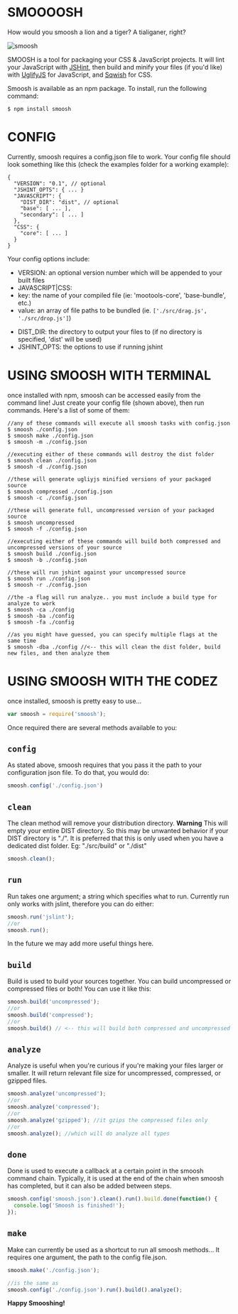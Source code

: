 SMOOOOSH
=========
How would you smoosh a lion and a tiger? A tialiganer, right?

![smoosh](http://f.cl.ly/items/3o0y3m3o2Z3l1e0i1V2V/Screen%20shot%202011-03-05%20at%2012.13.54%20AM.png)

SMOOSH is a tool for packaging your CSS & JavaScript projects. It will lint your JavaScript with [JSHint](http://jshint.com), then build and minify your files (if you'd like) with [UglifyJS](https://github.com/mishoo/UglifyJS) for JavaScript, and [Sqwish](https://github.com/ded/sqwish) for CSS.

Smoosh is available as an npm package. To install, run the following command:

    $ npm install smoosh

CONFIG
======
Currently, smoosh requires a config.json file to work. Your config file should look something like this (check the examples folder for a working example):

    {
      "VERSION": "0.1", // optional
      "JSHINT_OPTS": { ... }
      "JAVASCRIPT": {
        "DIST_DIR": "dist", // optional
        "base": [ ... ],
        "secondary": [ ... ]
      },
      "CSS": {
        "core": [ ... ]
      }
    }

Your config options include:

  * VERSION: an optional version number which will be appended to your built files
  * JAVASCRIPT|CSS:
  * key: the name of your compiled file (ie: 'mootools-core', 'base-bundle', etc.)
  * value: an array of file paths to be bundled (ie. <code>['./src/drag.js', './src/drop.js']</code>)
  + DIST_DIR: the directory to output your files to (if no directory is specified, 'dist' will be used)
  + JSHINT_OPTS: the options to use if running jshint

USING SMOOSH WITH TERMINAL
==========================

once installed with npm, smoosh can be accessed easily from the command line! Just create your config file (shown above), then run commands. Here's a list of some of them:


    //any of these commands will execute all smoosh tasks with config.json
    $ smoosh ./config.json
    $ smoosh make ./config.json
    $ smoosh -m ./config.json

    //executing either of these commands will destroy the dist folder
    $ smoosh clean ./config.json
    $ smoosh -d ./config.json

    //these will generate ugliyjs minified versions of your packaged source
    $ smoosh compressed ./config.json
    $ smoosh -c ./config.json

    //these will generate full, uncompressed version of your packaged source
    $ smoosh uncompressed
    $ smoosh -f ./config.json

    //executing either of these commands will build both compressed and uncompressed versions of your source
    $ smoosh build ./config.json
    $ smoosh -b ./config.json

    //these will run jshint against your uncompressed source
    $ smoosh run ./config.json
    $ smoosh -r ./config.json

    //the -a flag will run analyze.. you must include a build type for analyze to work
    $ smoosh -ca ./config
    $ smoosh -ba ./config
    $ smoosh -fa ./config

    //as you might have guessed, you can specify multiple flags at the same time
    $ smoosh -dba ./config //<-- this will clean the dist folder, build new files, and then analyze them


USING SMOOSH WITH THE CODEZ
===========================

once installed, smoosh is pretty easy to use...

``` js
var smoosh = require('smoosh');
```

Once required there are several methods available to you:

<code>config</code>
------
As stated above, smoosh requires that you pass it the path to your configuration json file. To do that, you would do:

``` js
smoosh.config('./config.json')
```

<code>clean</code>
-----
The clean method will remove your distribution directory. **Warning** This will empty your entire DIST directory. So this may be unwanted behavior if your DIST directory is "./". It is preferred that this is only used when you have a dedicated dist folder. Eg: "./src/build" or "./dist"

``` js
smoosh.clean();
```

<code>run</code>
---
Run takes one argument; a string which specifies what to run. Currently run only works with jslint, therefore you can do either:

``` js
smoosh.run('jslint');
//or
smoosh.run();
```

In the future we may add more useful things here.

<code>build</code>
-----
Build is used to build your sources together. You can build uncompressed or compressed files or both! You can use it like this:

``` js
smoosh.build('uncompressed');
//or
smoosh.build('compressed');
//or
smoosh.build() // <-- this will build both compressed and uncompressed
```

<code>analyze</code>
-------
Analyze is useful when you're curious if you're making your files larger or smaller. It will return relevant file size for uncompressed, compressed, or gzipped files.

``` js
smoosh.analyze('uncompressed');
//or
smoosh.analyze('compressed');
//or
smoosh.analyze('gzipped'); //it gzips the compressed files only
//or
smoosh.analyze(); //which will do analyze all types
```

<code>done</code>
-------
Done is used to execute a callback at a certain point in the smoosh command chain. Typically, it is used at the end of the chain when smoosh has completed, but it can also be added between steps.

``` js
smoosh.config('smoosh.json').clean().run().build.done(function() {
  console.log('Smoosh is finished!');
});
```

<code>make</code>
----
Make can currently be used as a shortcut to run all smoosh methods... It requires one argument, the path to the config file.json.

``` js
smoosh.make('./config.json');

//is the same as
smoosh.config('./config.json').run().build().analyze();
```

**Happy Smooshing!**